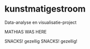 # kunstmatigestroom
Data-analyse en visualisatie-project

MATHIAS WAS HERE

SNACKS! gezellig
SNACKS! gezellig!
